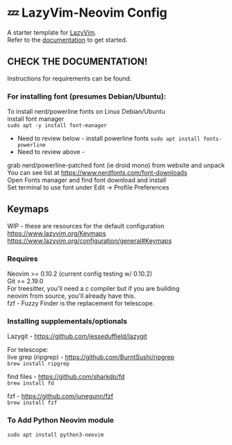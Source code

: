 # 💤 LazyVim-Neovim Config

A starter template for [LazyVim](https://github.com/LazyVim/LazyVim).  
Refer to the [documentation](https://lazyvim.github.io/installation) to get started.  

## CHECK THE DOCUMENTATION!
Instructions for requirements can be found.  

### For installing font (presumes Debian/Ubuntu):
To install nerd/powerline fonts on Linux Debian/Ubuntu  
install font manager  
`sudo apt -y install font-manager`  

- Need to review below - 
install powerline fonts
`sudo apt install fonts-powerline`
- Need to review above -  

grab nerd/powerline-patched font (ie droid mono) from website and unpack  
You can see list at https://www.nerdfonts.com/font-downloads  
Open Fonts manager and find font download and install  
Set terminal to use font under Edit -> Profile Preferences  

## Keymaps
WIP - these are resources for the default configuration  
https://www.lazyvim.org/Keymaps  
https://www.lazyvim.org/configuration/general#Keymaps  


### Requires
Neovim >= 0.10.2 (current config testing w/ 0.10.2)  
Git >= 2.19.0  
For treesitter, you'll need a c compiler but if you are building  
neovim from source, you'll already have this.  
fzf - Fuzzy Finder is the replacement for telescope.  


### Installing supplementals/optionals
Lazygit - https://github.com/jesseduffield/lazygit  

For telescope:  
live grep (ripgrep) - https://github.com/BurntSushi/ripgrep  
`brew install ripgrep`

find files - https://github.com/sharkdp/fd  
`brew install fd`  

fzf - https://github.com/junegunn/fzf  
`brew install fzf`  

### To Add Python Neovim module
`sudo apt install python3-neovim`  
